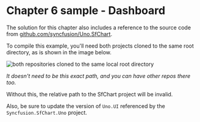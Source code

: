 # Chapter 6 sample - Dashboard

The solution for this chapter also includes a reference to the source code from [github.com/syncfusion/Uno.SfChart](https://github.com/syncfusion/Uno.SfChart).

To compile this example, you'll need both projects cloned to the same root directory, as is shown in the image below.

![both repositories cloned to the same local root directory](https://user-images.githubusercontent.com/189547/121353454-c9b53100-c925-11eb-80c3-fba5d7211f57.png)

_It doesn't need to be this exact path, and you can have other repos there too._

Without this, the relative path to the SfChart project will be invalid.

Also, be sure to update the version of `Uno.UI` referenced by the `Syncfusion.SfChart.Uno` project.
